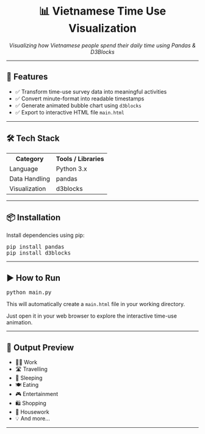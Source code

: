 <h1 align="center">📊 Vietnamese Time Use Visualization</h1>

<p align="center">
  <em>Visualizing how Vietnamese people spend their daily time using Pandas & D3Blocks</em>
</p>

<hr/>

<h2>🚀 Features</h2>
<ul>
  <li>✅ Transform time-use survey data into meaningful activities</li>
  <li>✅ Convert minute-format into readable timestamps</li>
  <li>✅ Generate animated bubble chart using <code>d3blocks</code></li>
  <li>✅ Export to interactive HTML file <code>main.html</code></li>
</ul>

<hr/>

<h2>🛠️ Tech Stack</h2>
<table>
  <tr>
    <th>Category</th>
    <th>Tools / Libraries</th>
  </tr>
  <tr>
    <td>Language</td>
    <td>Python 3.x</td>
  </tr>
  <tr>
    <td>Data Handling</td>
    <td>pandas</td>
  </tr>
  <tr>
    <td>Visualization</td>
    <td>d3blocks</td>
  </tr>
</table>

<hr/>

<h2>📦 Installation</h2>

<p>Install dependencies using pip:</p>

<pre>
pip install pandas
pip install d3blocks
</pre>

<hr/>

<h2>▶️ How to Run</h2>

<pre>
python main.py
</pre>

<p>This will automatically create a <code>main.html</code> file in your working directory.</p>
<p>Just open it in your web browser to explore the interactive time-use animation.</p>

<hr/>

<h2>📁 Output Preview</h2>

<ul>
  <li>🧑‍💻 Work</li>
  <li>🛣️ Travelling</li>
  <li>🛌 Sleeping</li>
  <li>🍽️ Eating</li>
  <li>🎮 Entertainment</li>
  <li>🛍️ Shopping</li>
  <li>🧹 Housework</li>
  <li>💡 And more...</li>
</ul>

<hr/>
